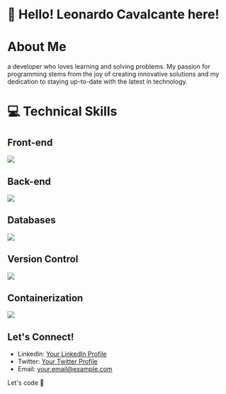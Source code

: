 # 👋 Hello! Leonardo Cavalcante here!
# About Me
a developer who loves learning and solving problems. My passion for programming stems from the joy of creating innovative solutions and my dedication to staying up-to-date with the latest in technology.

# 💻 Technical Skills

## Front-end
 <img src="https://skillicons.dev/icons?i=html,css,react,javascript,typescript" />

## Back-end
 <img src="https://skillicons.dev/icons?i=nodejs" />

## Databases
 <img src="https://skillicons.dev/icons?i=postgres,mysql" />

## Version Control
 <img src="https://skillicons.dev/icons?i=git" />
 
## Containerization
 <img src="https://skillicons.dev/icons?i=aws,docker" />

## Let's Connect!

- LinkedIn: [Your LinkedIn Profile](link_to_your_linkedin)
- Twitter: [Your Twitter Profile](link_to_your_twitter)
- Email: your.email@example.com

Let's code 🚀




